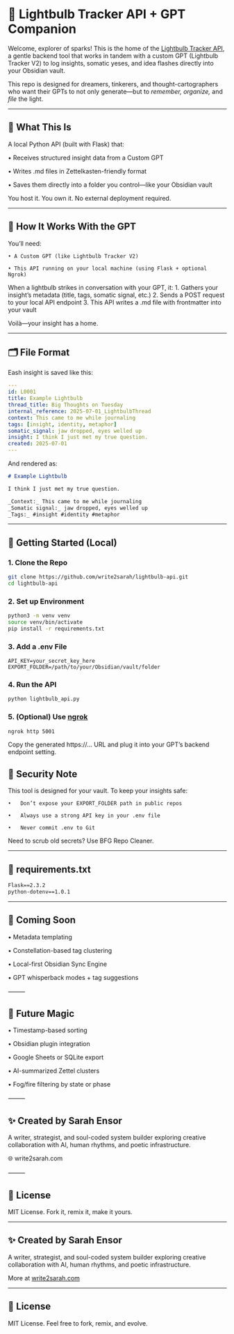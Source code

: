 # 🌟 Lightbulb Tracker API + GPT Companion

Welcome, explorer of sparks! This is the home of the [Lightbulb Tracker API](https://chatgpt.com/g/g-686800dc63fc819192aeb5b8212eb840-lightbulb-tracker-v2), a gentle backend tool that works in tandem with a custom GPT (Lightbulb Tracker V2) to log insights, somatic yeses, and idea flashes directly into your Obsidian vault.

This repo is designed for dreamers, tinkerers, and thought-cartographers who want their GPTs to not only generate—but to *remember, organize,* and *file* the light.

---

## 🧠 What This Is

A local Python API (built with Flask) that:

• Receives structured insight data from a Custom GPT

• Writes .md files in Zettelkasten-friendly format

• Saves them directly into a folder you control—like your Obsidian vault

You host it. You own it. No external deployment required.

---

## 🤖 How It Works With the GPT

You’ll need:

	• A Custom GPT (like Lightbulb Tracker V2)
 
	• This API running on your local machine (using Flask + optional Ngrok)

When a lightbulb strikes in conversation with your GPT, it:
	1. Gathers your insight’s metadata (title, tags, somatic signal, etc.)
	2. Sends a POST request to your local API endpoint
	3. This API writes a .md file with frontmatter into your vault

Voilà—your insight has a home.

---

## 🗂️ File Format

Eash insight is saved like this:

```yaml
---
id: L0001
title: Example Lightbulb
thread_title: Big Thoughts on Tuesday
internal_reference: 2025-07-01_LightbulbThread
context: This came to me while journaling
tags: [insight, identity, metaphor]
somatic_signal: jaw dropped, eyes welled up
insight: I think I just met my true question.
created: 2025-07-01
---
```

And rendered as:

```md
# Example Lightbulb

I think I just met my true question.

_Context:_ This came to me while journaling  
_Somatic signal:_ jaw dropped, eyes welled up  
_Tags:_ #insight #identity #metaphor
```

---

## 🚀 Getting Started (Local)

### 1. Clone the Repo
```bash
git clone https://github.com/write2sarah/lightbulb-api.git
cd lightbulb-api
```
### 2. Set up Environment
```bash
python3 -m venv venv
source venv/bin/activate
pip install -r requirements.txt
```
### 3. Add a .env File
```env
API_KEY=your_secret_key_here
EXPORT_FOLDER=/path/to/your/Obsidian/vault/folder
```
### 4. Run the API

```bash
python lightbulb_api.py
```

### 5. (Optional) Use [ngrok](https://ngrok.com)

```bash
ngrok http 5001
```
Copy the generated https://... URL and plug it into your GPT’s backend endpoint setting.

## 🔐 Security Note

This tool is designed for your vault. To keep your insights safe:

	•	Don’t expose your EXPORT_FOLDER path in public repos
 
	•	Always use a strong API key in your .env file
 
	•	Never commit .env to Git

Need to scrub old secrets? Use BFG Repo Cleaner.

---

## 🧾 requirements.txt

```txt
Flask==2.3.2
python-dotenv==1.0.1
```

---

## 🌱 Coming Soon

• Metadata templating

• Constellation-based tag clustering

• Local-first Obsidian Sync Engine

• GPT whisperback modes + tag suggestions

⸻

## 🧪 Future Magic

• Timestamp-based sorting

• Obsidian plugin integration

• Google Sheets or SQLite export

• AI-summarized Zettel clusters

• Fog/fire filtering by state or phase

⸻

## ✨ Created by Sarah Ensor

A writer, strategist, and soul-coded system builder exploring creative collaboration with AI, human rhythms, and poetic infrastructure.

🌐 write2sarah.com

⸻

## 📖 License

MIT License. Fork it, remix it, make it yours.

---

## ✨ Created by Sarah Ensor

A writer, strategist, and soul-coded system builder exploring creative collaboration with AI, human rhythms, and poetic infrastructure.

More at [write2sarah.com](https://write2sarah.com)

---

## 📖 License

MIT License. Feel free to fork, remix, and evolve.
